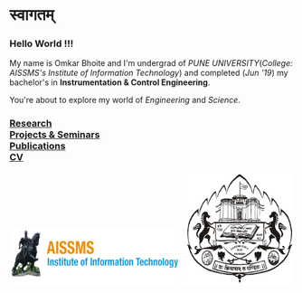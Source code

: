 # स्वागतम् 

### Hello World !!!
My name is Omkar Bhoite and I'm undergrad of _PUNE UNIVERSITY_(_College: AISSMS's Institute of Information Technology_) and completed (_Jun '19_) my bachelor's in **Instrumentation & Control Engineering**. 

You're about to explore my world of _Engineering_ and _Science_.

### [Research](r.md) <br/> [Projects & Seminars](pro.md) <br/> [Publications](p.md)  <br/>  [CV](https://github.com/omkarbhoite25/Omkar/raw/master/Omkar_CV.pdf) 



<img src="College.png" width="300" height="100">      <img src="Univ_New_Logo.jpg" width="200" height="200">
